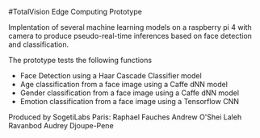 #TotalVision Edge Computing Prototype

Implentation of several machine learning models on a raspberry pi 4 with camera to
produce pseudo-real-time inferences based on face detection and classification.

The prototype tests the following functions
- Face Detection using a Haar Cascade Classifier model
- Age classification from a face image using a Caffe dNN model
- Gender classification from a face image using a Caffe dNN model
- Emotion classification from a face image using a Tensorflow CNN

Produced by SogetiLabs Paris:
Raphael Fauches
Andrew O'Shei
Laleh Ravanbod
Audrey Djoupe-Pene
